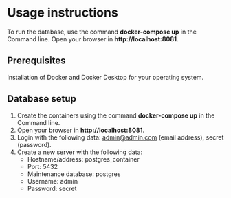 # Usage instructions
To run the database, use the command **docker-compose up** in the Command line.
Open your browser in **http://localhost:8081**.

## Prerequisites
Installation of Docker and Docker Desktop for your operating system.

## Database setup
1. Create the containers using the command **docker-compose up** in the Command line.
2. Open your browser in **http://localhost:8081**.
3. Login with the following data: admin@admin.com (email address), secret (password).
4. Create a new server with the following data:
   * Hostname/address: postgres_container
   * Port: 5432
   * Maintenance database: postgres
   * Username: admin
   * Password: secret